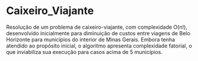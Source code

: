 # Caixeiro_Viajante

Resolução de um problema de caixeiro-viajante, com complexidade O(n!), desenvolvido inicialmente para diminuição de custos entre viagens de Belo Horizonte para municípios do interior de Minas Gerais. Embora tenha atendido ao propósito inicial, o algoritmo apresenta complexidade fatorial, o que inviabiliza sua execução para casos acima de 5 municípios.
